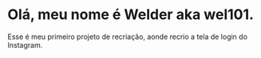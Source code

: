 # Olá, meu nome é Welder aka wel101.

Esse é meu primeiro projeto de recriação, aonde recrio a tela de login do Instagram.


